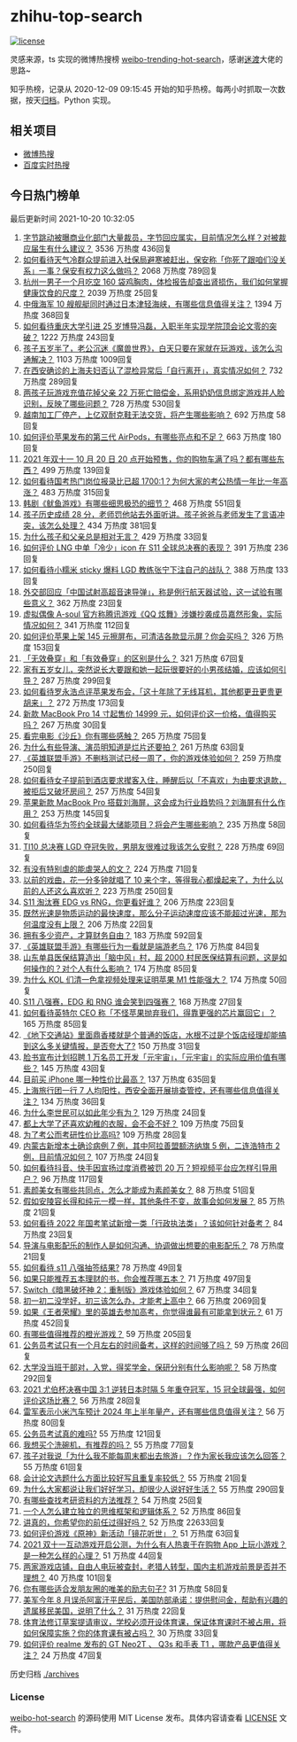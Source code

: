 # zhihu-top-search

[![license](https://img.shields.io/github/license/Arrackisarookie/zhihu-top-search)](https://github.com/Arrackisarookie/zhihu-top-search/blob/master/LICENSE)

灵感来源，ts 实现的微博热搜榜 [weibo-trending-hot-search](https://github.com/justjavac/weibo-trending-hot-search)，感谢[迷渡](https://github.com/justjavac)大佬的思路~

知乎热榜，记录从 2020-12-09 09:15:45 开始的知乎热榜。每两小时抓取一次数据，按天[归档](./archives)。Python 实现。

## 相关项目
+ [微博热搜](https://github.com/Arrackisarookie/weibo-hot-search)
+ [百度实时热搜](https://github.com/Arrackisarookie/baidu-hot-search)

## 今日热门榜单

<!-- Rank Begin -->

最后更新时间 2021-10-20 10:32:05

1. [字节跳动被曝商业化部门大量裁员，字节回应属实，目前情况怎么样？对被裁应届生有什么建议？](https://www.zhihu.com/question/492696333) 3536 万热度 436回复
1. [如何看待天气冷群众提前进入社保局避寒被赶出，保安称「你死了跟咱们没关系」一事？保安有权力这么做吗？](https://www.zhihu.com/question/492940072) 2068 万热度 789回复
1. [杭州一男子一个月吃空 160 袋鸡胸肉，体检报告却查出肾损伤，我们如何掌握健康饮食的尺度？](https://www.zhihu.com/question/493277093) 2039 万热度 25回复
1. [中俄海军 10 艘舰艇同时通过日本津轻海峡，有哪些信息值得关注？](https://www.zhihu.com/question/493214257) 1394 万热度 368回复
1. [如何看待重庆大学引进 25 岁博导冯磊，入职半年实现学院顶会论文零的突破？](https://www.zhihu.com/question/492917683) 1222 万热度 243回复
1. [孩子五岁半了，老公沉迷《魔兽世界》，白天只要在家就在玩游戏，该怎么沟通解决？](https://www.zhihu.com/question/492997580) 1103 万热度 1009回复
1. [在西安确诊的上海夫妇否认了混检异常后「自行离开」，真实情况如何？](https://www.zhihu.com/question/493167856) 732 万热度 289回复
1. [两孩子玩游戏充值花掉父亲 22 万死亡赔偿金，系用奶奶信息绑定游戏并人脸识别，反映了哪些问题？](https://www.zhihu.com/question/493105377) 728 万热度 530回复
1. [越南加工厂停产，上亿双耐克鞋无法交货，将产生哪些影响？](https://www.zhihu.com/question/493016686) 692 万热度 58回复
1. [如何评价苹果发布的第三代 AirPods，有哪些亮点和不足？](https://www.zhihu.com/question/493187901) 663 万热度 180回复
1. [2021 年双十一 10 月 20 日 20 点开始预售，你的购物车满了吗？都有哪些东西？](https://www.zhihu.com/question/493322865) 499 万热度 139回复
1. [如何看待国考热门岗位报录比已超 1700:1？为何大家的考公热情一年比一年高涨？](https://www.zhihu.com/question/492946553) 483 万热度 315回复
1. [韩剧《鱿鱼游戏》有哪些细思极恐的细节？](https://www.zhihu.com/question/487370520) 468 万热度 551回复
1. [孩子历史成绩 28 分，老师罚他站去外面听讲。孩子爸爸与老师发生了言语冲突，该怎么处理？](https://www.zhihu.com/question/492188896) 434 万热度 381回复
1. [为什么孩子和父亲总是相对无言？](https://www.zhihu.com/question/491822944) 429 万热度 33回复
1. [如何评价 LNG 中单「冷少」icon 在 S11 全球总决赛的表现？](https://www.zhihu.com/question/493158379) 391 万热度 236回复
1. [如何看待小糯米 sticky 爆料 LGD 教练张宁下注自己的战队？](https://www.zhihu.com/question/492996721) 388 万热度 133回复
1. [外交部回应「中国试射高超音速导弹」，称是例行航天器试验，这一试验有哪些意义？](https://www.zhihu.com/question/493247885) 362 万热度 23回复
1. [虚拟偶像 A-soul 官方称腾讯游戏《QQ 炫舞》涉嫌抄袭成员嘉然形象，实际情况如何？](https://www.zhihu.com/question/493172617) 341 万热度 112回复
1. [如何评价苹果上架 145 元擦屏布，可清洁各款显示屏？你会买吗？](https://www.zhihu.com/question/493223299) 326 万热度 153回复
1. [「无效叠穿」和「有效叠穿」的区别是什么？](https://www.zhihu.com/question/485023535) 321 万热度 67回复
1. [家有五岁女儿，突然说长大要跟和她一起玩很要好的小男孩结婚，应该如何引导？](https://www.zhihu.com/question/492278369) 287 万热度 299回复
1. [如何看待罗永浩点评苹果发布会，「这十年除了无线耳机，其他都更丑更贵更胡来」？](https://www.zhihu.com/question/493252428) 272 万热度 173回复
1. [新款 MacBook Pro 14 寸起售价 14999 元，如何评价这一价格，值得购买吗？](https://www.zhihu.com/question/493189916) 267 万热度 30回复
1. [看完电影《沙丘》你有哪些感触？](https://www.zhihu.com/question/392107457) 265 万热度 75回复
1. [为什么有些导演、演员明知道是烂片还要拍？](https://www.zhihu.com/question/492998645) 261 万热度 63回复
1. [《英雄联盟手游》不删档测试已经一周了，你的游戏体验如何？](https://www.zhihu.com/question/493124889) 259 万热度 250回复
1. [如何看待女子提前到酒店要求撵客入住，睡醒后以「不喜欢」为由要求退款，被拒后又破坏房间？](https://www.zhihu.com/question/493266910) 257 万热度 54回复
1. [苹果新款 MacBook Pro 搭载刘海屏，这会成为行业趋势吗？刘海屏有什么作用？](https://www.zhihu.com/question/493189294) 253 万热度 145回复
1. [如何看待华为签约全球最大储能项目？将会产生哪些影响？](https://www.zhihu.com/question/493122104) 235 万热度 58回复
1. [TI10 总决赛 LGD 夺冠失败，男朋友很难过我该怎么安慰？](https://www.zhihu.com/question/493037120) 228 万热度 69回复
1. [有没有特别虐的能虐哭人的文？](https://www.zhihu.com/question/482223346) 224 万热度 71回复
1. [以前的戏曲，花一分多钟就唱了 10 来个字，等得我心都燥起来了，为什么以前的人还这么喜欢听？](https://www.zhihu.com/question/447050805) 223 万热度 250回复
1. [S11 淘汰赛 EDG vs RNG，你更看好谁？](https://www.zhihu.com/question/493195159) 206 万热度 223回复
1. [既然光速是物质运动的最快速度，那么分子运动速度应该不能超过光速，那为何温度没有上限？](https://www.zhihu.com/question/489589833) 206 万热度 22回复
1. [拥有多少资产，才算财务自由？](https://www.zhihu.com/question/443106237) 183 万热度 592回复
1. [《英雄联盟手游》有哪些行为一看就是端游老鸟？](https://www.zhihu.com/question/493163930) 176 万热度 84回复
1. [山东单县医保结算造出「脑中风」村，超 2000 村民医保结算有问题，这是如何操作的？对个人有什么影响？](https://www.zhihu.com/question/493036065) 174 万热度 85回复
1. [为什么 KOL 们清一色拿视频处理来证明苹果 M1 性能强大？](https://www.zhihu.com/question/460373656) 174 万热度 50回复
1. [S11 八强赛，EDG 和 RNG 谁会笑到四强赛？](https://www.zhihu.com/question/493195860) 168 万热度 27回复
1. [如何看待英特尔 CEO 称「不怪苹果抛弃我们，得靠更强的芯片赢回它」？](https://www.zhihu.com/question/493037936) 165 万热度 85回复
1. [《地下交通站》里面鼎香楼就是个普通的饭店，水根不过是个饭店经理却能搞到这么多关键情报，是否夸大了?](https://www.zhihu.com/question/487918531) 150 万热度 31回复
1. [脸书宣布计划招聘 1 万名员工开发「元宇宙」，「元宇宙」的实际应用价值有哪些？](https://www.zhihu.com/question/493121373) 145 万热度 43回复
1. [目前买 iPhone 哪一种性价比最高？](https://www.zhihu.com/question/282716004) 137 万热度 635回复
1. [上海旅行团一行 7 人均阳性，西安全面开展排查管控，还有哪些信息值得关注？](https://www.zhihu.com/question/493036427) 134 万热度 36回复
1. [为什么李世民可以如此年少有为？](https://www.zhihu.com/question/443026212) 129 万热度 24回复
1. [都上大学了还喜欢幼稚的衣服，会不会不好？](https://www.zhihu.com/question/492087181) 109 万热度 75回复
1. [为了考公而考研性价比高吗?](https://www.zhihu.com/question/492076754) 109 万热度 28回复
1. [内蒙古新增本土确诊病例 7 例，其中阿拉善盟额济纳旗 5 例，二连浩特市 2 例，目前情况如何？](https://www.zhihu.com/question/493203014) 107 万热度 24回复
1. [如何看待抖音、快手因宣扬过度消费被罚 20 万？短视频平台应怎样引导用户？](https://www.zhihu.com/question/493077358) 96 万热度 117回复
1. [素颜美女有哪些共同点，怎么才能成为素颜美女？](https://www.zhihu.com/question/493159416) 88 万热度 51回复
1. [假如安陵容长得和纯元一模一样，其他条件不变，故事会如何发展？](https://www.zhihu.com/question/491462920) 85 万热度 21回复
1. [如何看待 2022 年国考笔试新增一类「行政执法类」？该如何针对备考？](https://www.zhihu.com/question/492325968) 84 万热度 23回复
1. [导演与电影配乐的制作人是如何沟通、协调做出想要的电影配乐？](https://www.zhihu.com/question/21195215) 78 万热度 21回复
1. [如何看待 s11 八强抽签结果?](https://www.zhihu.com/question/493195021) 78 万热度 49回复
1. [如果只能推荐五本理财的书，你会推荐哪五本？](https://www.zhihu.com/question/442070830) 71 万热度 497回复
1. [Switch《暗黑破坏神 2：重制版》游戏体验如何？](https://www.zhihu.com/question/489455622) 67 万热度 34回复
1. [初一初二没学好，初三该怎么办，才能考上高中？](https://www.zhihu.com/question/484922800) 66 万热度 2069回复
1. [如果《王者荣耀》里的英雄去参加高考，你觉得谁最有可能拿到状元？](https://www.zhihu.com/question/405770200) 61 万热度 452回复
1. [有哪些值得推荐的橙光游戏？](https://www.zhihu.com/question/336679633) 59 万热度 205回复
1. [公务员考试只有一个月左右的时间备考，这样的时间够了吗？](https://www.zhihu.com/question/394564802) 59 万热度 26回复
1. [大学没当班干部对，入党，得奖学金，保研分别有什么影响呢？](https://www.zhihu.com/question/423749400) 58 万热度 292回复
1. [2021 尤伯杯决赛中国 3:1 逆转日本时隔 5 年重夺冠军，15 冠全球最强，如何评价这场比赛？](https://www.zhihu.com/question/492773072) 56 万热度 28回复
1. [雷军表示小米汽车预计 2024 年上半年量产，还有哪些信息值得关注？](https://www.zhihu.com/question/493240374) 56 万热度 80回复
1. [公务员考试真的难吗?](https://www.zhihu.com/question/486450647) 55 万热度 121回复
1. [我想买个洗碗机，有推荐的吗？](https://www.zhihu.com/question/398574597) 55 万热度 77回复
1. [孩子对我说「为什么我不能每周末都出去旅游」？作为家长我应该怎么回答？](https://www.zhihu.com/question/493067010) 55 万热度 61回复
1. [会计论文选题什么方面比较好写且重复率较低？](https://www.zhihu.com/question/429014207) 55 万热度 21回复
1. [为什么大家都说让我们好好学习，却很少人说好好生活？](https://www.zhihu.com/question/490927171) 55 万热度 290回复
1. [有哪些查找考研资料的方法推荐？](https://www.zhihu.com/question/493225787) 54 万热度 25回复
1. [一个人怎么建立独立的思维框架和逻辑体系？](https://www.zhihu.com/question/442047678) 52 万热度 86回复
1. [讲真的，你希望你的前任过得好吗？](https://www.zhihu.com/question/337529445) 52 万热度 22633回复
1. [如何评价游戏《原神》新活动「镜花听世」？](https://www.zhihu.com/question/492529942) 51 万热度 63回复
1. [2021 双十一互动游戏开启公测，为什么有人热衷于在购物 App 上玩小游戏？是一种怎么样的心理？](https://www.zhihu.com/question/493035796) 51 万热度 44回复
1. [两家游戏店铺，自由人电玩被查封，老猎人转型，国内主机游戏前景是否并不理想？](https://www.zhihu.com/question/492774446) 40 万热度 101回复
1. [你有哪些适合发朋友圈的唯美的励志句子?](https://www.zhihu.com/question/484058744) 31 万热度 58回复
1. [美军今年 8 月误杀阿富汗平民后，美国防部承诺：提供慰问金，帮助有兴趣的遗属移民美国，说明了什么？](https://www.zhihu.com/question/493031181) 31 万热度 22回复
1. [体育法修订草案提请审议，学校必须开设体育课，保证体育课时不被占用，将如何保障实施？你的体育课有被占吗？](https://www.zhihu.com/question/493224915) 30 万热度 33回复
1. [如何评价 realme 发布的 GT Neo2T 、 Q3s 和手表 T1 ，哪款产品更值得关注？](https://www.zhihu.com/question/493257571) 24 万热度 47回复
<!-- Rank End -->

历史归档 [./archives](./archives)

### License

[weibo-hot-search](https://github.com/Arrackisarookie/zhihu-top-search) 的源码使用 MIT License 发布。具体内容请查看 [LICENSE](./LICENSE) 文件。
